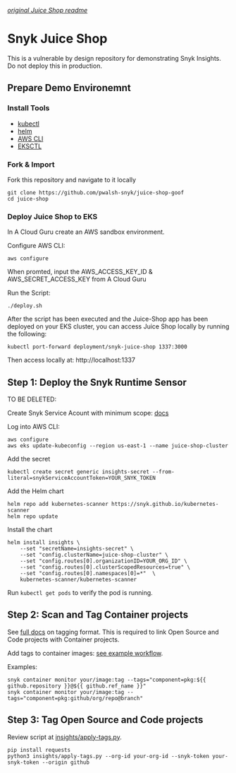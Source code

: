 *[original Juice Shop readme](./JUICESHOP_README.md)*

# Snyk Juice Shop

This is a vulnerable by design repository for demonstrating Snyk Insights. Do not deploy this in production.

## Prepare Demo Environemnt

### Install Tools

- [kubectl](https://kubernetes.io/docs/tasks/tools/#kubectl)
- [helm](https://helm.sh/docs/intro/install/)
- [AWS CLI](https://docs.aws.amazon.com/cli/latest/userguide/getting-started-install.html)
- [EKSCTL](https://formulae.brew.sh/formula/eksctl)

### Fork & Import

Fork this repository and navigate to it locally

```
git clone https://github.com/pwalsh-snyk/juice-shop-goof
cd juice-shop
```

### Deploy Juice Shop to EKS

In A Cloud Guru create an AWS sandbox environment.

Configure AWS CLI:

```
aws configure
```
When promted, input the AWS_ACCESS_KEY_ID & AWS_SECRET_ACCESS_KEY from A Cloud Guru

Run the Script:

```
./deploy.sh
```

After the script has been executed and the Juice-Shop app has been deployed on your EKS cluster, you can access Juice Shop locally by running the following:

```
kubectl port-forward deployment/snyk-juice-shop 1337:3000
```
Then access locally at: http://localhost:1337

## Step 1: Deploy the Snyk Runtime Sensor


TO BE DELETED:

Create Snyk Service Acount with minimum scope: [docs](https://docs.snyk.io/manage-risk/snyk-apprisk/risk-based-prioritization-for-snyk-apprisk/prioritization-setup/prioritization-setup-kubernetes-connector#step-2-create-a-new-role)

Log into AWS CLI:
```
aws configure
aws eks update-kubeconfig --region us-east-1 --name juice-shop-cluster
```

Add the secret
```
kubectl create secret generic insights-secret --from-literal=snykServiceAccountToken=YOUR_SNYK_TOKEN
```

Add the Helm chart
```
helm repo add kubernetes-scanner https://snyk.github.io/kubernetes-scanner
helm repo update
```

Install the chart
```
helm install insights \
    --set "secretName=insights-secret" \
    --set "config.clusterName=juice-shop-cluster" \
    --set "config.routes[0].organizationID=YOUR_ORG_ID" \
    --set "config.routes[0].clusterScopedResources=true" \
    --set "config.routes[0].namespaces[0]=*"  \
    kubernetes-scanner/kubernetes-scanner
```

Run `kubectl get pods` to verify the pod is running.

## Step 2: Scan and Tag Container projects

See [full docs](https://docs.snyk.io/manage-risk/snyk-apprisk/risk-based-prioritization-for-snyk-apprisk/prioritization-setup/prioritization-setup-associating-snyk-open-source-code-and-container-projects) on tagging format. This is required to link Open Source and Code projects with Container projects.

Add tags to container images: [see example workflow](./.github/workflows/container-build-and-test.yml#L35).

Examples:

```
snyk container monitor your/image:tag --tags="component=pkg:${{ github.repository }}@${{ github.ref_name }}"
snyk container monitor your/image:tag --tags="component=pkg:github/org/repo@branch"
```

## Step 3: Tag Open Source and Code projects

Review script at [insights/apply-tags.py](./insights/apply-tags.py).

```
pip install requests
python3 insights/apply-tags.py --org-id your-org-id --snyk-token your-snyk-token --origin github
```


